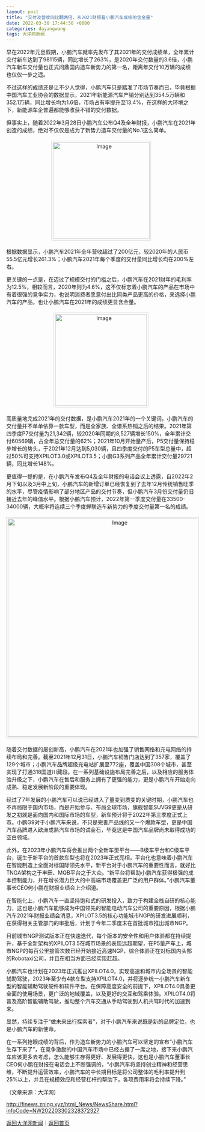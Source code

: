 ```yaml
---
layout: post
title: "交付及营收同比翻两倍，从2021财报看小鹏汽车成绩的含金量"
date: 2022-03-30 17:44:50 +0800
categories: dayangwang
tags: 大洋网新闻
---
```

<p>早在2022年元旦假期，小鹏汽车就率先发布了其2021年的交付成绩单，全年累计交付新车达到了98115辆，同比增长了263%，是2020年交付数量的3.6倍，小鹏汽车新车交付量也正式问鼎国内造车新势力的第一名，距离年交付10万辆的成绩也仅仅一步之遥。</p>
 <p>不过这样的成绩还是让不少人觉得，小鹏汽车只是踏准了市场节奏而已，毕竟根据中国汽车工业协会的数据显示，2021年新能源汽车产销分别达到354.5万辆和352.1万辆，同比增长均为1.6倍，市场占有率提升至13.4%，在这样的大环境之下，新能源车企普遍都能够收获不错的交付数据。</p>
 <p>但事实上，随着2022年3月28日小鹏汽车公布Q4及全年财报，小鹏汽车在2021年创造的成绩，绝对不仅仅是成为了新势力造车交付量的No.1这么简单。</p>
 <center><img src="https://dfscdn.dfcfw.com/download/D24952612921459752779_w589h1289.jpg" alt="Image" width="257" style="border:#d1d1d1 1px solid;padding:3px;margin:5px 0;" /></center><p>根据数据显示，小鹏汽车2021年全年营收超过了200亿元，较2020年的人民币55.5亿元增长261.3%；小鹏汽车2021年每个季度的交付量同比增长均在200%左右。</p>
 <p>更关键的一点是，在迈过了规模交付的门槛之后，小鹏汽车在2021财年的毛利率为12.5%，相较而言，2020年则为4.6%，这不仅标志着小鹏汽车的产品在市场中有着很强的竞争实力，也说明消费者愿意付出比同类产品更高的价格，来选择小鹏汽车的产品，也让小鹏汽车在2021年的成绩更显含金量。</p>
 <center><img src="https://dfscdn.dfcfw.com/download/D25210868705869025608_w650h1091.jpg" alt="Image" width="244" style="border:#d1d1d1 1px solid;padding:3px;margin:5px 0;" /></center><p>高质量地完成2021年的交付数据，是小鹏汽车2021年的一个关键词，小鹏汽车的交付量并不单单依靠一款车型，而是全家族、全谱系热销之后的结果。2021年第四季度P7交付量为21,342辆，较2020年同期的8,527辆增长150%，全年累计交付60569辆，占全年总交付量的62%；2021年10月开始量产后，P5交付量保持稳步增长的势头，于2021年12月达到5,030辆，且四季度交付的P5车型总量中，超过50%可支持XPILOT3.0或XPILOT3.5；小鹏G3系列产品全年累计交付量29721辆，同比增长148%。</p>
 <p>更值得一提的是，在小鹏汽车发布Q4及全年财报的电话会议上透露，自2022年2月下旬以及3月中上旬，小鹏汽车的新增订单已经恢复到了去年12月传统销售旺季的水平，尽管疫情影响了部分地区产品的交付节奏，但小鹏汽车3月份交付量仍旧接近去年的峰值水平。根据小鹏汽车预计，2022年第一季度交付量在33500-34000辆，大概率将连续三个季度蝉联造车新势力的季度交付量第一名的成绩。</p>
 <center><img src="https://dfscdn.dfcfw.com/download/D25123450650914565250_w650h892.jpg" alt="Image" width="580" style="border:#d1d1d1 1px solid;padding:3px;margin:5px 0;" /></center><p>随着交付数据的屡创新高，小鹏汽车在2021年也加强了销售网络和充电网络的持续布局和完善。截至2021年12月31日，小鹏汽车销售门店达到了357家，覆盖了129个城市；小鹏汽车品牌超级充电站扩展至772座，覆盖中国308个城市，甚至实现了打通318国道川藏段。在一系列基础设施布局完善之后，以及相应的服务体验升级之下，小鹏汽车在售后和服务上拥有了更强的能力，更是小鹏汽车开始走向成熟、稳定发展新阶段的重要体现。</p>
 <p>经过了7年发展的小鹏汽车可以说已经进入了量变到质变的关键时期，小鹏汽车也不再局限于国内市场，而是开始参与、布局全球市场，旗舰智能SUVG9更是从研发之初就是面向国内和国际市场的车型，新车预计将于2022年第三季度正式上市。小鹏G9对于小鹏汽车来说，不只是完善产品线的又一个爆款车型，更是中国汽车品牌进入欧洲成熟汽车市场的试金石，毕竟这是中国汽车品牌尚未取得成功的空白领域。</p>
 <p>此外，在2023年小鹏汽车将会推出两个全新车型平台——B级车平台和C级车平台，诞生于新平台的首款车型也将在2023年正式亮相，平台化也意味着小鹏汽车在智能制造上全面对标国际领先水平，新平台对于小鹏汽车的重要性而言，就好比TNGA架构之于丰田、MQB平台之于大众。“新平台将帮助小鹏汽车获得极强的成本控制能力，并在增长潜力巨大的中高端市场覆盖更广泛的用户群体。”小鹏汽车董事长CEO何小鹏在财报业绩会上介绍道。</p>
 <p>在智能化上，小鹏汽车一直坚持饱和式的研发投入，致力于构建全栈自研的核心能力，这也是小鹏汽车能够成为中国领先的智能电动汽车公司的重要原因，根据小鹏汽车2021年财报业绩会消息，XPILOT3.5的核心功能城市NGP的研发进展顺利，在获得相关主管部门的审批后，计划于今年二季度末在首批城市推出城市NGP。</p>
 <p>目前城市NGP测试版本正在快速迭代，每个版本的安全性和用户体验都在持续提升，基于全新架构的XPILOT3.5在城市场景的表现远超期望，在P5量产车上，城市NGP的每百公里接管次数已经开始接近高速NGP，综合体验正在对标国内头部的Robotaxi公司，并且在相当方面已经实现赶超。</p>
 <p>小鹏汽车也计划在2023年正式推出XPILOT4.0，实现高速和城市内全场景的智能辅助驾驶，2023年至少有4款车型支持XPILOT4.0，并将逐步统一小鹏汽车新车型的智能辅助驾驶硬件和软件平台。在保障高度安全的前提下，XPILOT4.0具备更全面的使用场景，更广泛的地域覆盖，以及更好的交互和驾乘体验。XPILOT4.0将普及高阶智能辅助驾驶，推动整个汽车交通从手动驾驶到人机共驾时代的加速到来。</p>
 <p>显然，持续专注于“做未来出行探索者”，对于小鹏汽车来说既是新的品牌定位，也是小鹏汽车的新使命。</p>
 <p>在一系列抢眼成绩的背后，作为造车新势力的小鹏汽车可以坚定的宣布“小鹏汽车生存下来了”，在竞争激励的中国汽车市场中已经占据了一席之地，接下来小鹏汽车应该更多去考虑，怎么能够生存得更好、发展得更快，这也是小鹏汽车董事长CEO何小鹏在财报在电话会上不断强调的，“小鹏汽车将坚持创业精神和经营思维，不断提升运营效率，小鹏汽车的中长期目标是将公司整体的毛利率提升到25%以上，并且在规模效应和经营杠杆的帮助下，各项费用率将会持续下降。”</p><p class="em_media">（文章来源：大洋网）</p>

<http://finews.zning.xyz/html_News/NewsShare.html?infoCode=NW202203302328372327>

[返回大洋网新闻](//finews.withounder.com/category/dayangwang.html)｜[返回首页](//finews.withounder.com/)